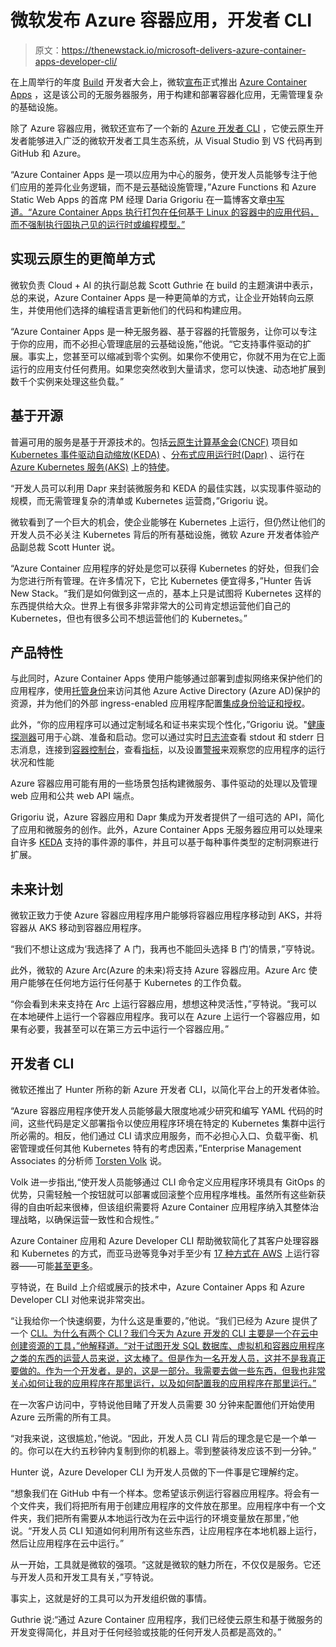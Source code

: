 # 微软发布 Azure 容器应用，开发者 CLI

> 原文：<https://thenewstack.io/microsoft-delivers-azure-container-apps-developer-cli/>

在上周举行的年度 [Build](https://news.microsoft.com/build2022/) 开发者大会上，微软[宣布](https://aka.ms/Build22/Scalecloudnativeapps)正式推出 [Azure Container Apps](https://azure.microsoft.com/en-us/services/container-apps/) ，这是该公司的无服务器服务，用于构建和部署容器化应用，无需管理复杂的基础设施。

除了 Azure 容器应用，微软还宣布了一个新的 [Azure 开发者 CLI](https://microsoft.qualtrics.com/jfe/form/SV_0wui6ibiHEJZ6Tk) ，它使云原生开发者能够进入广泛的微软开发者工具生态系统，从 Visual Studio 到 VS 代码再到 GitHub 和 Azure。

“Azure Container Apps 是一项以应用为中心的服务，使开发人员能够专注于他们应用的差异化业务逻辑，而不是云基础设施管理，”Azure Functions 和 Azure Static Web Apps 的首席 PM 经理 Daria Grigoriu 在一篇博客文章[中写道。“Azure Container Apps 执行打包在任何基于 Linux 的容器中的应用代码，而不强制执行固执己见的运行时或编程模型。”](https://techcommunity.microsoft.com/t5/apps-on-azure-blog/azure-container-apps-general-availability/ba-p/3416885)

## 实现云原生的更简单方式

微软负责 Cloud + AI 的执行副总裁 Scott Guthrie 在 build 的主题演讲中表示，总的来说，Azure Container Apps 是一种更简单的方式，让企业开始转向云原生，并使用他们选择的编程语言更新他们的代码和构建应用。

“Azure Container Apps 是一种无服务器、基于容器的托管服务，让你可以专注于你的应用，而不必担心管理底层的云基础设施，”他说。“它支持事件驱动的扩展。事实上，您甚至可以缩减到零个实例。如果你不使用它，你就不用为在它上面运行的应用支付任何费用。如果您突然收到大量请求，您可以快速、动态地扩展到数千个实例来处理这些负载。”

## 基于开源

普遍可用的服务是基于开源技术的。包括[云原生计算基金会(CNCF)](https://www.cncf.io/) 项目如 [Kubernetes 事件驱动自动缩放(KEDA)](https://keda.sh/) 、[分布式应用运行时(Dapr)](https://dapr.io/) 、运行在 [Azure Kubernetes 服务(AKS)](https://azure.microsoft.com/en-us/services/kubernetes-service) 上的[特使](https://www.envoyproxy.io/)。

“开发人员可以利用 Dapr 来封装微服务和 KEDA 的最佳实践，以实现事件驱动的规模，而无需管理复杂的清单或 Kubernetes 运营商，”Grigoriu 说。

微软看到了一个巨大的机会，使企业能够在 Kubernetes 上运行，但仍然让他们的开发人员不必关注 Kubernetes 背后的所有基础设施，微软 Azure 开发者体验产品副总裁 Scott Hunter 说。

“Azure Container 应用程序的好处是您可以获得 Kubernetes 的好处，但我们会为您进行所有管理。在许多情况下，它比 Kubernetes 便宜得多，”Hunter 告诉 New Stack。“我们是如何做到这一点的，基本上只是试图将 Kubernetes 这样的东西提供给大众。世界上有很多非常非常大的公司肯定想运营他们自己的 Kubernetes，但也有很多公司不想运营他们的 Kubernetes。”

## 产品特性

与此同时，Azure Container Apps 使用户能够通过部署到虚拟网络来保护他们的应用程序，使用[托管身份](https://docs.microsoft.com/azure/container-apps/managed-identity?tabs=portal%2Cdotnet)来访问其他 Azure Active Directory (Azure AD)保护的资源，并为他们的外部 ingress-enabled 应用程序配置[集成身份验证和授权](https://docs.microsoft.com/azure/container-apps/authentication)。

此外，“你的应用程序可以通过定制域名和证书来实现个性化，”Grigoriu 说。"[健康探测器](https://docs.microsoft.com/azure/container-apps/health-probes?tabs=arm-template)可用于心跳、准备和启动。您可以通过实时[日志流](https://docs.microsoft.com/en-us/azure/container-apps/observability?tabs=bash#log-streaming)查看 stdout 和 stderr 日志消息，连接到[容器控制台](https://docs.microsoft.com/azure/container-apps/observability?tabs=bash#container-console)，查看[指标](https://docs.microsoft.com/azure/container-apps/observability?tabs=bash#azure-monitor-metrics)，以及设置[警报](https://docs.microsoft.com/azure/container-apps/observability?tabs=bash#azure-monitor-alerts)来观察您的应用程序的运行状况和性能

Azure 容器应用可能有用的一些场景包括构建微服务、事件驱动的处理以及管理 web 应用和公共 web API 端点。

Grigoriu 说，Azure 容器应用和 Dapr 集成为开发者提供了一组可选的 API，简化了应用和微服务的创作。此外，Azure Container Apps 无服务器应用可以处理来自许多 [KEDA](https://keda.sh/) 支持的事件源的事件，并且可以基于每种事件类型的定制洞察进行扩展。

## 未来计划

微软正致力于使 Azure 容器应用程序用户能够将容器应用程序移动到 AKS，并将容器从 AKS 移动到容器应用程序。

“我们不想让这成为‘我选择了 A 门，我再也不能回头选择 B 门’的情景，”亨特说。

此外，微软的 Azure Arc(Azure 的未来)将支持 Azure 容器应用。Azure Arc 使用户能够在任何地方运行任何基于 Kubernetes 的工作负载。

“你会看到未来支持在 Arc 上运行容器应用，想想这种灵活性，”亨特说。“我可以在本地硬件上运行一个容器应用程序。我可以在 Azure 上运行一个容器应用，如果有必要，我甚至可以在第三方云中运行一个容器应用。”

## 开发者 CLI

微软还推出了 Hunter 所称的新 Azure 开发者 CLI，以简化平台上的开发者体验。

“Azure 容器应用程序使开发人员能够最大限度地减少研究和编写 YAML 代码的时间，这些代码是定义部署指令以使应用程序环境在特定的 Kubernetes 集群中运行所必需的。相反，他们通过 CLI 请求应用服务，而不必担心入口、负载平衡、机密管理或任何其他 Kubernetes 特有的考虑因素，”Enterprise Management Associates 的分析师 [Torsten Volk](https://www.linkedin.com/in/torstenvolk/) 说。

Volk 进一步指出,“使开发人员能够通过 CLI 命令定义应用程序环境具有 GitOps 的优势，只需轻触一个按钮就可以部署或回滚整个应用程序堆栈。虽然所有这些新获得的自由听起来很棒，但该组织需要将 Azure Container 应用程序纳入其整体治理战略，以确保运营一致性和合规性。”

Azure Container 应用和 Azure Developer CLI 帮助微软简化了其客户处理容器和 Kubernetes 的方式，而亚马逊等竞争对手至少有 [17 种方式在 AWS](https://www.lastweekinaws.com/blog/the-17-ways-to-run-containers-on-aws/) 上运行容器——可能[甚至更多](https://www.lastweekinaws.com/blog/17-more-ways-to-run-containers-on-aws/)。

亨特说，在 Build 上介绍或展示的技术中，Azure Container Apps 和 Azure Developer CLI 对他来说非常突出。

“让我给你一个快速纲要，为什么这是重要的，”他说。“我们已经为 Azure 提供了一个 [CLI。为什么有两个 CLI？我们今天为 Azure 开发的 CLI 主要是一个在云中创建资源的工具，”他解释道。“对于试图开发 SQL 数据库、虚拟机和容器应用程序之类的东西的运营人员来说，这太棒了。但是作为一名开发人员，这并不是我真正要做的。作为一个开发者，是的，这是一部分。我需要去做一些东西，但我也非常关心如何让我的应用程序在那里运行，以及如何配置我的应用程序在那里运行。”](https://docs.microsoft.com/en-us/cli/azure/)

在一次客户访问中，亨特说他目睹了开发人员需要 30 分钟来配置他们开始使用 Azure 云所需的所有工具。

“对我来说，这很尴尬，”他说。“因此，开发人员 CLI 背后的理念是它是一个单一的。你可以在大约五秒钟内复制到你的机器上。零到整装待发应该不到一分钟。”

Hunter 说，Azure Developer CLI 为开发人员做的下一件事是它理解约定。

“想象我们在 GitHub 中有一个样本。您希望该示例运行容器应用程序。将会有一个文件夹，我们将把所有用于创建应用程序的文件放在那里。应用程序中有一个文件夹，我们把所有需要从本地运行改为在云中运行的环境变量放在那里，”他说。“开发人员 CLI 知道如何利用所有这些东西，让应用程序在本地机器上运行，然后让应用程序在云中运行。”

从一开始，工具就是微软的强项。“这就是微软的魅力所在，不仅仅是服务。它还与开发人员和开发工具有关，”亨特说。

事实上，这就是好的工具可以为开发组织做的事情。

Guthrie 说:“通过 Azure Container 应用程序，我们已经使云原生和基于微服务的开发变得简化，并且对于任何经验或技能的任何开发人员都是高效的。”

<svg xmlns:xlink="http://www.w3.org/1999/xlink" viewBox="0 0 68 31" version="1.1"><title>Group</title> <desc>Created with Sketch.</desc></svg>